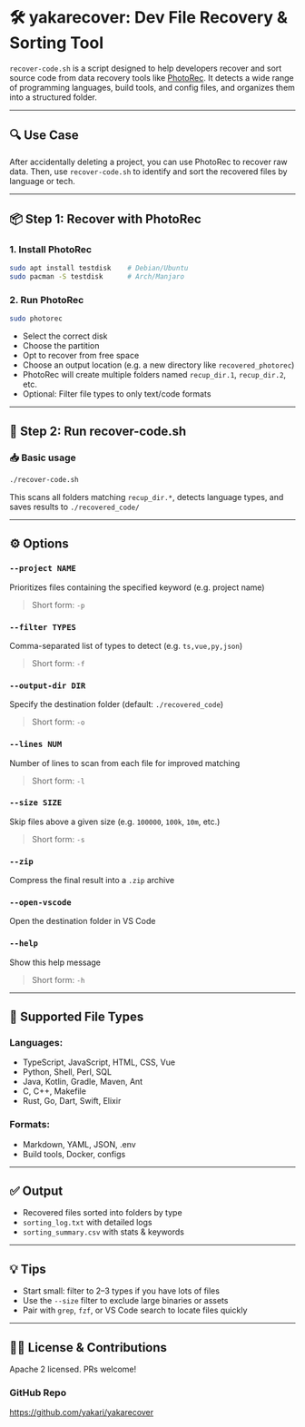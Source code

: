 # 🛠️ yakarecover: Dev File Recovery & Sorting Tool

`recover-code.sh` is a script designed to help developers recover and sort source code from data recovery tools like [PhotoRec](https://www.cgsecurity.org/wiki/PhotoRec). It detects a wide range of programming languages, build tools, and config files, and organizes them into a structured folder.

---

## 🔍 Use Case
After accidentally deleting a project, you can use PhotoRec to recover raw data. Then, use `recover-code.sh` to identify and sort the recovered files by language or tech.

---

## 📦 Step 1: Recover with PhotoRec

### 1. Install PhotoRec
```bash
sudo apt install testdisk    # Debian/Ubuntu
sudo pacman -S testdisk      # Arch/Manjaro
```

### 2. Run PhotoRec
```bash
sudo photorec
```
- Select the correct disk
- Choose the partition
- Opt to recover from free space
- Choose an output location (e.g. a new directory like `recovered_photorec`)
- PhotoRec will create multiple folders named `recup_dir.1`, `recup_dir.2`, etc.
- Optional: Filter file types to only text/code formats

---

## 🧠 Step 2: Run recover-code.sh

### 📥 Basic usage
```bash
./recover-code.sh
```
This scans all folders matching `recup_dir.*`, detects language types, and saves results to `./recovered_code/`

---

## ⚙️ Options

### `--project NAME`
Prioritizes files containing the specified keyword (e.g. project name)
> Short form: `-p`

### `--filter TYPES`
Comma-separated list of types to detect (e.g. `ts,vue,py,json`)
> Short form: `-f`

### `--output-dir DIR`
Specify the destination folder (default: `./recovered_code`)
> Short form: `-o`

### `--lines NUM`
Number of lines to scan from each file for improved matching
> Short form: `-l`

### `--size SIZE`
Skip files above a given size (e.g. `100000`, `100k`, `10m`, etc.)
> Short form: `-s`

### `--zip`
Compress the final result into a `.zip` archive

### `--open-vscode`
Open the destination folder in VS Code

### `--help`
Show this help message
> Short form: `-h`

---

## 🧠 Supported File Types

### Languages:
- TypeScript, JavaScript, HTML, CSS, Vue
- Python, Shell, Perl, SQL
- Java, Kotlin, Gradle, Maven, Ant
- C, C++, Makefile
- Rust, Go, Dart, Swift, Elixir

### Formats:
- Markdown, YAML, JSON, .env
- Build tools, Docker, configs

---

## ✅ Output
- Recovered files sorted into folders by type
- `sorting_log.txt` with detailed logs
- `sorting_summary.csv` with stats & keywords

---

## 💡 Tips
- Start small: filter to 2–3 types if you have lots of files
- Use the `--size` filter to exclude large binaries or assets
- Pair with `grep`, `fzf`, or VS Code search to locate files quickly

---

## 🧑‍💻 License & Contributions
Apache 2 licensed. PRs welcome!

### GitHub Repo
https://github.com/yakari/yakarecover

